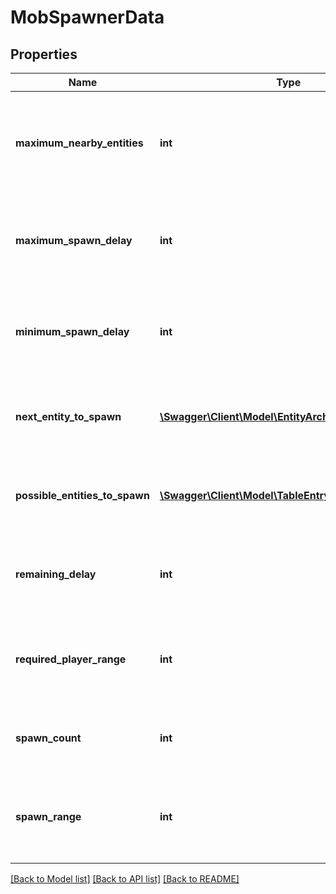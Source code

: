 # MobSpawnerData

## Properties
Name | Type | Description | Notes
------------ | ------------- | ------------- | -------------
**maximum_nearby_entities** | **int** | The maximum number of nearby entities for another mob to spawn | 
**maximum_spawn_delay** | **int** | The maximum delay between two consecutive spawns | 
**minimum_spawn_delay** | **int** | The minimum delay between two consecutive spawns | 
**next_entity_to_spawn** | [**\Swagger\Client\Model\EntityArchtype**](EntityArchtype.md) | The next entity type that will be spawned by this spawner | 
**possible_entities_to_spawn** | [**\Swagger\Client\Model\TableEntryEntityArchetype[]**](TableEntryEntityArchetype.md) | A weighted table of probability for each entity type to spawn | 
**remaining_delay** | **int** | The remaining time until the next spawn attempt | 
**required_player_range** | **int** | The block range within there must be a player to trigger the spawn | 
**spawn_count** | **int** | The amount of entities that will spawn in one attempt | 
**spawn_range** | **int** | The range from the spawner within which the entities will spawn | 

[[Back to Model list]](../README.md#documentation-for-models) [[Back to API list]](../README.md#documentation-for-api-endpoints) [[Back to README]](../README.md)


